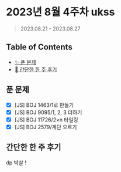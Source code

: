 # 2023년 8월 4주차 ukss

> 2023.08.21 - 2023.08.27

## Table of Contents

-   [✨ 푼 문제](#푼-문제)
-   [🤔 간단한 한 주 후기](#간단한-한-주-후기)

## 푼 문제

<!-- 📕 백준 : BOJ 문제번호/문제제목 e.g. BOJ 2577/숫자의 개수 -->
<!-- 📗 프로그래머스 : PRO 문제번호/문제제목 e.g. PRO 120812/최빈값 구하기 -->
<!-- 백준허브를 사용하시면 프로그래머스의 문제번호도 확인하실 수 있습니다 -->

-   [x] [JS] BOJ 1463/1로 만들기
-   [x] [JS] BOJ 9095/1, 2, 3 더하기
-   [x] [JS] BOJ 11726/2×n 타일링
-   [x] [JS] BOJ 2579/계단 오르기

## 간단한 한 주 후기

<!-- 한 주 후기를 간단하게 작성해주세요 ! -->

dp 박살 !
